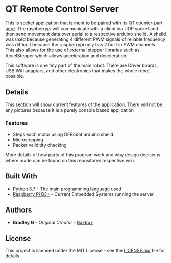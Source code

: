 # QT Remote Control Server

This is socket application that is ment to be paired with its QT counter-part [here](https://github.com/baxtrax/QT-Remote-Control-Server). The raspberrypi will communicate with a client via UDP socket and then send movement data over serial to a respective arduino sheild. A sheild was used because generating 4 different PWM signals of reliable frequency was difficult because the raspberrypi only has 2 built in PWM channels. This also allows for the use of external stepper libraries such as AccelStepper which allows acceleration and deceleration. 

This software is one tiny part of the main robot. There are Driver boards, USB Wifi adaptars, and other electronics that makes the whole robot possible.

## Details

This section will show current features of the application. There will not be any pictures because it is a purely console based application

### Features
* Steps each motor using DFRobot arduino sheild.
* Microstepping
* Packet validitity checking

More details of how parts of this program work and why design decisions where made can be found on this repositorys respective wiki.

## Built With

* [Python 3.7](https://www.python.org/downloads/release/python-370/) - The main programming language used
* [Raspberry Pi B3+](https://www.raspberrypi.org/products/raspberry-pi-3-model-b-plus/) - Current Embedded Systems running the server

## Authors

* **Bradley G** - *Original Creator* - [Baxtrax](https://github.com/baxtrax)

## License

This project is licensed under the MIT License - see the [LICENSE.md](LICENSE.md) file for details
